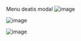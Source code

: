 Menu deatis modal 
![image](https://github.com/mihir237/menu-items-cart-redux/assets/84699972/5abf9b80-1299-47ae-9dd0-70ec20a9dcab)

![image](https://github.com/mihir237/menu-items-cart-redux/assets/84699972/bcee07bc-41b6-4c11-9c02-6c24f57d1787)

![image](https://github.com/mihir237/menu-items-cart-redux/assets/84699972/40201524-1f3f-47ed-923f-dfae528f7015)
